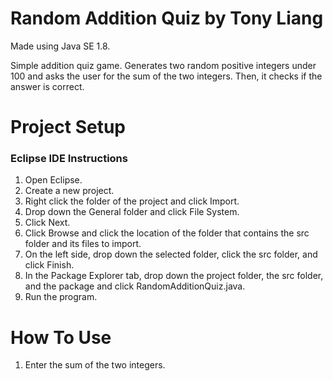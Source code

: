 # Random Addition Quiz by Tony Liang

Made using Java SE 1.8.

Simple addition quiz game. Generates two random positive integers under 100 and asks the user for the sum of the two integers. Then, it checks if the answer is correct.

# Project Setup

### Eclipse IDE Instructions
1. Open Eclipse.
2. Create a new project.
3. Right click the folder of the project and click Import.
4. Drop down the General folder and click File System.
5. Click Next.
6. Click Browse and click the location of the folder that contains the src folder and its files to import.
7. On the left side, drop down the selected folder, click the src folder, and click Finish.
8. In the Package Explorer tab, drop down the project folder, the src folder, and the package and click RandomAdditionQuiz.java.
9. Run the program.

# How To Use
1. Enter the sum of the two integers.